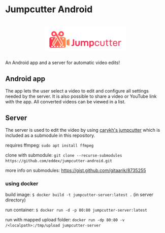 # Jumpcutter Android

<h1 align=center>
<img src="logo/horizontal.png" width=50%>
</h1>

An Android app and a server for automatic video edits!

## Android app
The app lets the user select a video to edit and configure all settings needed by the server.
It is also possible to share a video or YouTube link with the app.
All converted videos can be viewed in a list.

## Server
The server is used to edit the video by using [carykh's jumpcutter](https://github.com/carykh/jumpcutter) which is included as a submodule in this repository.

requires ffmpeg: `sudo apt install ffmpeg`

clone with submodule: `git clone --recurse-submodules https://github.com/eddex/jumpcutter-android.git`

more info on submodules: https://gist.github.com/gitaarik/8735255

### using docker

build image: `$ docker build -t jumpcutter-server:latest .` (in server directory)

run container: `$ docker run -d -p 80:80 jumpcutter-server:latest`

run with mapped upload folder: `docker run -dp 80:80 -v /<localpath>:/tmp/upload jumpcutter-server`
